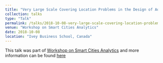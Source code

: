 ```yaml
---
title: "Very Large Scale Covering Location Problems in the Design of Advanced Metering Infrastructure"
collection: talks
type: "Talk"
permalink: /talks/2018-10-08-very-large-scale-covering-location-problems-in-the-design-of-advanced-metering-infrastructure
venue: "Workshop on Smart Cities Analytics"
date: 2018-10-08
location: "Ivey Business School, Canada"
---
```


This talk was part of [Workshop on Smart Cities Analytics](http://www.iveysmartcities.tk/index.html#speakers) and more information can be found [here]({{site.url}}/docs/http://www.iveysmartcities.tk/slides/Ljubic_SmartCities2018.pdf)
